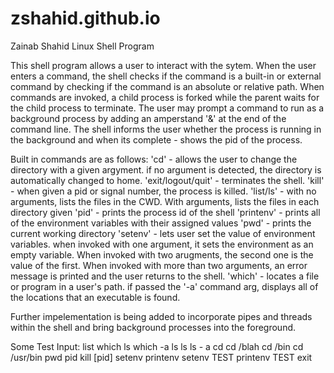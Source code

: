 # zshahid.github.io
Zainab Shahid
Linux Shell Program

This shell program allows a user to interact with the sytem. 
When the user enters a command, the shell checks if the command is a built-in or external command
by checking if the command is an absolute or relative path.
When commands are invoked, a child process is forked while the parent waits for the child process to terminate.
The user may prompt a command to run as a background process by adding an amperstand '&' at the end of the command line.
The shell informs the user whether the process is running in the background and when its complete - shows the pid of the process.

Built in commands are as follows:
'cd' - allows the user to change the directory with a given argyment. if no argument is detected, the directory is automatically changed to home.
'exit/logout/quit' - terminates the shell.
'kill' - when given a pid or signal number, the process is killed.
'list/ls' - with no arguments, lists the files in the CWD. With arguments, lists the files in each directory given
'pid' - prints the process id of the shell
'printenv' - prints all of the environment variables with their assigned values
'pwd' - prints the current working directory
'setenv' - lets user set the value of environment variables. when invoked with one argument, it sets the environment as an empty variable. When invoked with two arugments, the second one is the value of the first. When invoked with more than two arguments, an error message is printed and the user returns to the shell.
'which' - locates a file or program in a user's path. if passed the '-a' command arg, displays all of the locations that an executable is found.

Further impelementation is being added to incorporate pipes and threads within the shell and bring background processes into the foreground.

Some Test Input:
list
which ls
which -a ls
ls
ls - a
cd
cd /blah
cd /bin
cd /usr/bin
pwd
pid
kill [pid]
setenv
printenv
setenv TEST
printenv TEST
exit

